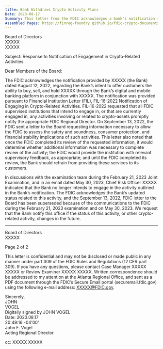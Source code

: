 ```yaml
---
title: Bank Withdraws Crypto Activity Plans
Date: 2023-08-17
Summary: This letter from the FDIC acknowledges a bank's notification regarding its intent to offer customers the ability to buy, sell, and hold crypto assets through its digital and mobile banking platform in partnership with another entity. The notification was provided pursuant to FIL-16-2022, which requires FDIC-supervised institutions to notify the FDIC about crypto-related activities. Following the notification, the FDIC requested information to assess safety and soundness, consumer protection, and financial stability implications, instructing the bank to refrain from providing these services until review completion. The letter notes that during a Joint Examination and in subsequent communication, the bank's Chief Risk Officer indicated they no longer intend to engage in the previously notified crypto activity, which the FDIC acknowledges, superseding their earlier letter. The FDIC requests notification if the status of this or other crypto-related activities changes in the future. (AI-generated)
Assembled Pages: https://finreg-foundry.github.io/fdic-crypto-documents//assets/assembled_pages/pause_letter_2023-08-17.pdf
---
```

Board of Directors  
XXXXX  
XXXXX  

Subject: Response to Notification of Engagement in Crypto-Related Activities  

Dear Members of the Board:  

The FDIC acknowledges the notification provided by XXXXX (the Bank) dated August 12, 2022, regarding the Bank’s intent to offer customers the ability to buy, sell, and hold XXXXX through the Bank’s digital and mobile banking platform in conjunction with XXXXX. The notification was provided pursuant to Financial Institution Letter (FIL), FIL-16-2022 Notification of Engaging in Crypto-Related Activities. FIL-16-2022 requested that all FDIC supervised institutions that intend to engage in, or that are currently engaged in, any activities involving or related to crypto-assets promptly notify the appropriate FDIC Regional Director. On September 13, 2022, the FDIC sent a letter to the Board requesting information necessary to allow the FDIC to assess the safety and soundness, consumer protection, and financial stability implications of such activities. This letter also noted that once the FDIC completed its review of the requested information, it would determine whether additional information was necessary to complete review of the activity; the FDIC would provide the institution with relevant supervisory feedback, as appropriate; and until the FDIC completed its review, the Bank should refrain from providing these services to its customers.  

In discussions with the examination team during the February 21, 2023 Joint Examination, and in an email dated May 30, 2023, Chief Risk Officer XXXXX indicated that the Bank no longer intends to engage in the activity outlined in the Bank’s notification. The FDIC acknowledges the Bank’s updated status related to this activity, and the September 13, 2022, FDIC letter to the Board has been superseded because of the communications to the FDIC during the February 21, 2023 examination and on May 30, 2023. We request that the Bank notify this office if the status of this activity, or other crypto-related activity, changes in the future.

---

Board of Directors  
XXXXX  

Page 2 of 2  

This letter is confidential and may not be disclosed or made public in any manner under part 309 of the FDIC Rules and Regulations (12 CFR part 309). If you have any questions, please contact Case Manager XXXXX XXXXX or Review Examiner XXXXX XXXXX. Written correspondence should be addressed to my attention at the Atlanta Regional Office, and sent as a PDF document through the FDIC’s Secure Email portal (securemail.fdic.gov) using the following e-mail address: XXXXX@FDIC.gov.  

Sincerely,  
JOHN  
VOGEL  
Digitally signed by JOHN VOGEL  
Date: 2023.08.17  
20:49:16 -04'00'  
John F. Vogel  
Acting Regional Director  

cc: XXXXX XXXXX